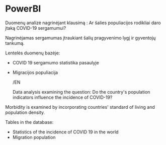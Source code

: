 # PowerBI

Duomenų analizė nagrinėjant klausimą : Ar šalies populiacijos rodikliai daro įtaką COVID-19 sergamumui?

Nagrinėjamas sergamumas įtraukiant šalių pragyvenimo lygį ir gyventojų tankumą.

Lentelės duomenų bazėje:
- COVID 19 sergamumo statistika pasaulyje
- Migracijos populiacija

  /EN

  Data analysis examining the question: Do the country's population indicators influence the incidence of COVID-19?

Morbidity is examined by incorporating countries' standard of living and population density.

Tables in the database:
- Statistics of the incidence of COVID 19 in the world
- Migration population
